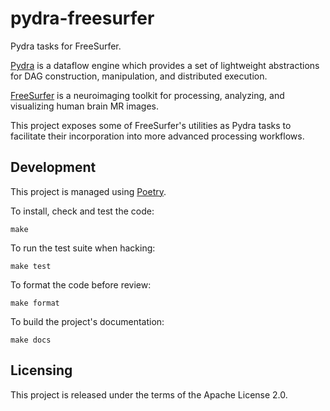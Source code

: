 # pydra-freesurfer

Pydra tasks for FreeSurfer.

[Pydra] is a dataflow engine which provides a set of lightweight abstractions
for DAG construction, manipulation, and distributed execution.

[FreeSurfer] is a neuroimaging toolkit for processing, analyzing, and
visualizing human brain MR images.

This project exposes some of FreeSurfer's utilities as Pydra tasks to
facilitate their incorporation into more advanced processing workflows.

## Development

This project is managed using [Poetry].

To install, check and test the code:

```console
make
```

To run the test suite when hacking:

```console
make test
```

To format the code before review:

```console
make format
```

To build the project's documentation:

```console
make docs
```

## Licensing

This project is released under the terms of the Apache License 2.0.


[Pydra]: https://nipype.github.io/pydra
[Freesurfer]: https://surfer.nmr.mgh.harvard.edu
[Poetry]: https://python-poetry.org

